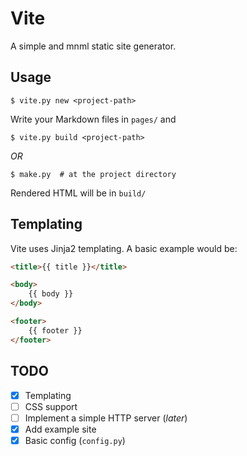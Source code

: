 # Vite
A simple and mnml static site generator.

## Usage
```console
$ vite.py new <project-path>
```
Write your Markdown files in `pages/` and  
```console
$ vite.py build <project-path>
```

*OR*

```console
$ make.py  # at the project directory
```
Rendered HTML will be in `build/`

## Templating
Vite uses Jinja2 templating. A basic example would be: 
```html
<title>{{ title }}</title>

<body>
	{{ body }}
</body>

<footer>
	{{ footer }}
</footer>
```

## TODO

- [x] Templating
- [ ] CSS support
- [ ] Implement a simple HTTP server (_later_)
- [x] Add example site
- [x] Basic config (`config.py`)
